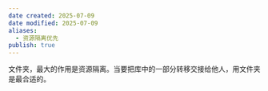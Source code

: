 ```yaml
---
date created: 2025-07-09
date modified: 2025-07-09
aliases:
  - 资源隔离优先
publish: true
---
```


文件夹，最大的作用是资源隔离。当要把库中的一部分转移交接给他人，用文件夹是最合适的。
